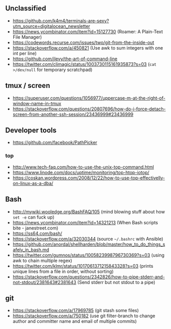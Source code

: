 ## Unclassified

- https://github.com/k4m4/terminals-are-sexy?utm_source=digitalocean_newsletter
- https://news.ycombinator.com/item?id=15127730 (Roamer: A Plain-Text File Manager)
- https://codewords.recurse.com/issues/two/git-from-the-inside-out
- https://stackoverflow.com/a/450821 (Use awk to sum integers with one int per line)
- https://github.com/jlevy/the-art-of-command-line
- https://twitter.com/climagic/status/1003730115161935873?s=03 (`cat >/dev/null` for temporary scratchpad)


## tmux / screen

- https://superuser.com/questions/1056977/uppercase-m-at-the-right-of-window-name-in-tmux
- https://stackoverflow.com/questions/20807696/how-do-i-force-detach-screen-from-another-ssh-session/23436999#23436999


## Developer tools

- https://github.com/facebook/PathPicker

### top

- http://www.tech-faq.com/how-to-use-the-unix-top-command.html
- https://www.linode.com/docs/uptime/monitoring/top-htop-iotop/
- https://coskan.wordpress.com/2008/12/22/how-to-use-top-effectivelly-on-linux-as-a-dba/


## Bash

- http://mywiki.wooledge.org/BashFAQ/105 (mind blowing stuff about how `set -e` can fuck up)
- https://news.ycombinator.com/item?id=14321213 (When Bash scripts bite - janestreet.com)
- https://ss64.com/bash/
- https://stackoverflow.com/a/32030344 (source `~/.bashrc` with Ansible)
- https://github.com/anordal/shellharden/blob/master/how_to_do_things_safely_in_bash.md
- https://twitter.com/gumnos/status/1005823998796730369?s=03 (using awk to chain multiple regex)
- https://twitter.com/klmr/status/1017061371215843328?s=03 (prints unique lines from a file in order, without sorting)
- https://stackoverflow.com/questions/2342826/how-to-pipe-stderr-and-not-stdout/2381643#2381643 (Send stderr but not stdout to a pipe)


## git

- https://stackoverflow.com/a/17969785 (git stash some files)
- https://stackoverflow.com/a/750182 (use git filter-branch to change author and committer name and email of multiple commits)
